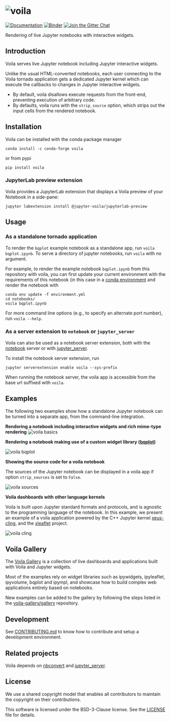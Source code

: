 # ![voila](docs/source/voila.svg)

[![Documentation](http://readthedocs.org/projects/voila/badge/?version=latest)](https://voila.readthedocs.io/en/latest/?badge=latest)
[![Binder](https://mybinder.org/badge_logo.svg)](https://mybinder.org/v2/gh/QuantStack/voila/stable?urlpath=voila%2Ftree%2Fnotebooks)
[![Join the Gitter Chat](https://badges.gitter.im/Join%20Chat.svg)](https://gitter.im/QuantStack/Lobby?utm_source=badge&utm_medium=badge&utm_campaign=pr-badge&utm_content=badge)

Rendering of live Jupyter notebooks with interactive widgets.

## Introduction

Voila serves live Jupyter notebook including Jupyter interactive widgets.

Unlike the usual HTML-converted notebooks, each user connecting to the Voila
tornado application gets a dedicated Jupyter kernel which can execute the
callbacks to changes in Jupyter interactive widgets.

- By default, voila disallows execute requests from the front-end, preventing
  execution of arbitrary code.
- By defaults, voila runs with the `strip_source` option, which strips out the
  input cells from the rendered notebook.

## Installation

Voila can be installed with the conda package manager

```
conda install -c conda-forge voila
```

or from pypi

```
pip install voila
```

### JupyterLab preview extension

Voila provides a JupyterLab extension that displays a Voila preview of your Notebook in a side-pane:

```
jupyter labextension install @jupyter-voila/jupyterlab-preview
```

## Usage

### As a standalone tornado application

To render the `bqplot` example notebook as a standalone app, run
`voila bqplot.ipynb`.
To serve a directory of jupyter notebooks, run `voila` with no argument.

For example, to render the example notebook `bqplot.ipynb` from this repository with voila, you can first update your current environment with the requirements of this notebook (in this case in a [conda environment](https://docs.conda.io/projects/conda/en/latest/user-guide/tasks/manage-environments.html) and render the notebook with

```
conda env update -f environment.yml
cd notebooks/
voila bqplot.ipynb
```

For more command line options (e.g., to specify an alternate port number),
run `voila --help`.

### As a server extension to `notebook` or `jupyter_server`

Voila can also be used as a notebook server extension, both with the
[notebook](https://github.com/jupyter/notebook) server or with
[jupyter_server](https://github.com/jupyter/jupyter_server).

To install the notebook server extension, run

```
jupyter serverextension enable voila --sys-prefix
```

When running the notebook server, the voila app is accessible from the base url
suffixed with `voila`.

## Examples

The following two examples show how a standalone Jupyter notebook can be turned into a separate app, from the command-line integration.

**Rendering a notebook including interactive widgets and rich mime-type rendering**
![voila basics](voila-basics.gif)

**Rendering a notebook making use of a custom widget library ([bqplot](https://github.com/bloomberg/bqplot))**

![voila bqplot](voila-bqplot.gif)

**Showing the source code for a voila notebook**

The sources of the Jupyter notebook can be displayed in a voila app if option `strip_sources` is set to `False`.

![voila sources](voila-sources.gif)

**Voila dashboards with other language kernels**

Voila is built upon Jupyter standard formats and protocols, and is agnostic to the programming language of the notebook. In this example, we present an example of a voila application powered by the C++ Jupyter kernel [xeus-cling](https://github.com/QuantStack/xeus-cling), and the [xleaflet](https://github.com/QuantStack/xleaflet) project.

![voila cling](voila-cling.gif)

## Voila Gallery

The [Voila Gallery](https://voila-gallery.org) is a collection of live dashboards and applications built with Voila and Jupyter widgets.

Most of the examples rely on widget libraries such as ipywidgets, ipyleaflet, ipyvolume, bqplot and ipympl, and showcase how to build complex web applications entirely based on notebooks.

New examples can be added to the gallery by following the steps listed in the [voila-gallery/gallery](https://github.com/voila-gallery/gallery) repository.

## Development

See [CONTRIBUTING.md](./CONTRIBUTING.md) to know how to contribute and setup a development environment.

## Related projects

Voila depends on [nbconvert](https://github.com/jupyter/nbconvert) and
[jupyter_server](https://github.com/jupyter/jupyter_server/).

## License

We use a shared copyright model that enables all contributors to maintain the
copyright on their contributions.

This software is licensed under the BSD-3-Clause license. See the
[LICENSE](LICENSE) file for details.
